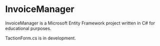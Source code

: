 # InvoiceManager
InvoiceManager is a Microsoft Entity Framework project written in C# for educational purposes.

TactionForm.cs is in development.
